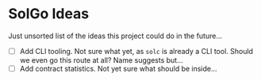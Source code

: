 # SolGo Ideas

Just unsorted list of the ideas this project could do in the future...

- [ ] Add CLI tooling. Not sure what yet, as `solc` is already a CLI tool. Should we even go this route at all? Name suggests but...
- [ ] Add contract statistics. Not yet sure what should be inside...